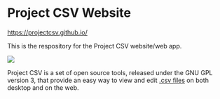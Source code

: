 # Project CSV Website
https://projectcsv.github.io/

This is the respository for the Project CSV website/web app.



![](https://raw.githubusercontent.com/projectcsv/Project-CSV-Resources/master/projectcsv.png)

Project CSV is a set of open source tools, released under the GNU GPL version 3, that provide
an easy way to view and edit [.csv files](https://en.wikipedia.org/wiki/Comma-separated_values)
on both desktop and on the web.
